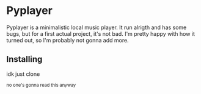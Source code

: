 # Pyplayer
Pyplayer is a minimalistic local music player. It run alrigth and has some bugs, but for a first actual project, it's not bad. I'm pretty happy with how it turned out, so I'm probably not gonna add more.
## Installing
idk just clone

<sub> no one's gonna read this anyway </sub>
